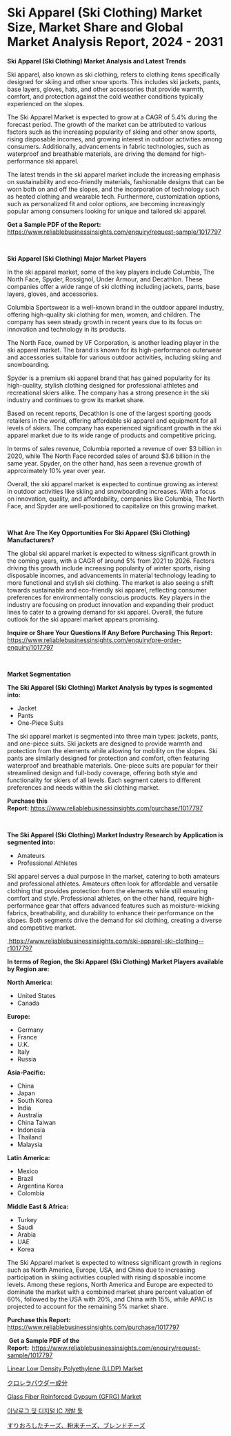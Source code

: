 <p><h1>Ski Apparel (Ski Clothing) Market Size, Market Share and Global Market Analysis Report, 2024 - 2031</h1></p><p><strong>Ski Apparel (Ski Clothing) Market Analysis and Latest Trends</strong></p>
<p><p>Ski apparel, also known as ski clothing, refers to clothing items specifically designed for skiing and other snow sports. This includes ski jackets, pants, base layers, gloves, hats, and other accessories that provide warmth, comfort, and protection against the cold weather conditions typically experienced on the slopes.</p><p>The Ski Apparel Market is expected to grow at a CAGR of 5.4% during the forecast period. The growth of the market can be attributed to various factors such as the increasing popularity of skiing and other snow sports, rising disposable incomes, and growing interest in outdoor activities among consumers. Additionally, advancements in fabric technologies, such as waterproof and breathable materials, are driving the demand for high-performance ski apparel.</p><p>The latest trends in the ski apparel market include the increasing emphasis on sustainability and eco-friendly materials, fashionable designs that can be worn both on and off the slopes, and the incorporation of technology such as heated clothing and wearable tech. Furthermore, customization options, such as personalized fit and color options, are becoming increasingly popular among consumers looking for unique and tailored ski apparel.</p></p>
<p><strong>Get a Sample PDF of the Report:&nbsp;</strong> <a href="https://www.reliablebusinessinsights.com/enquiry/request-sample/1017797">https://www.reliablebusinessinsights.com/enquiry/request-sample/1017797</a></p>
<p>&nbsp;</p>
<p><strong>Ski Apparel (Ski Clothing) Major Market Players</strong></p>
<p><p>In the ski apparel market, some of the key players include Columbia, The North Face, Spyder, Rossignol, Under Armour, and Decathlon. These companies offer a wide range of ski clothing including jackets, pants, base layers, gloves, and accessories.</p><p>Columbia Sportswear is a well-known brand in the outdoor apparel industry, offering high-quality ski clothing for men, women, and children. The company has seen steady growth in recent years due to its focus on innovation and technology in its products.</p><p>The North Face, owned by VF Corporation, is another leading player in the ski apparel market. The brand is known for its high-performance outerwear and accessories suitable for various outdoor activities, including skiing and snowboarding.</p><p>Spyder is a premium ski apparel brand that has gained popularity for its high-quality, stylish clothing designed for professional athletes and recreational skiers alike. The company has a strong presence in the ski industry and continues to grow its market share.</p><p>Based on recent reports, Decathlon is one of the largest sporting goods retailers in the world, offering affordable ski apparel and equipment for all levels of skiers. The company has experienced significant growth in the ski apparel market due to its wide range of products and competitive pricing.</p><p>In terms of sales revenue, Columbia reported a revenue of over $3 billion in 2020, while The North Face recorded sales of around $3.6 billion in the same year. Spyder, on the other hand, has seen a revenue growth of approximately 10% year over year.</p><p>Overall, the ski apparel market is expected to continue growing as interest in outdoor activities like skiing and snowboarding increases. With a focus on innovation, quality, and affordability, companies like Columbia, The North Face, and Spyder are well-positioned to capitalize on this growing market.</p></p>
<p>&nbsp;</p>
<p><strong>What Are The Key Opportunities For Ski Apparel (Ski Clothing) Manufacturers?</strong></p>
<p><p>The global ski apparel market is expected to witness significant growth in the coming years, with a CAGR of around 5% from 2021 to 2026. Factors driving this growth include increasing popularity of winter sports, rising disposable incomes, and advancements in material technology leading to more functional and stylish ski clothing. The market is also seeing a shift towards sustainable and eco-friendly ski apparel, reflecting consumer preferences for environmentally conscious products. Key players in the industry are focusing on product innovation and expanding their product lines to cater to a growing demand for ski apparel. Overall, the future outlook for the ski apparel market appears promising.</p></p>
<p><strong>Inquire or Share Your Questions If Any Before Purchasing This Report:</strong> <a href="https://www.reliablebusinessinsights.com/enquiry/pre-order-enquiry/1017797">https://www.reliablebusinessinsights.com/enquiry/pre-order-enquiry/1017797</a></p>
<p>&nbsp;</p>
<p><strong>Market Segmentation</strong></p>
<p><strong>The Ski Apparel (Ski Clothing) Market Analysis by types is segmented into:</strong></p>
<p><ul><li>Jacket</li><li>Pants</li><li>One-Piece Suits</li></ul></p>
<p><p>The ski apparel market is segmented into three main types: jackets, pants, and one-piece suits. Ski jackets are designed to provide warmth and protection from the elements while allowing for mobility on the slopes. Ski pants are similarly designed for protection and comfort, often featuring waterproof and breathable materials. One-piece suits are popular for their streamlined design and full-body coverage, offering both style and functionality for skiers of all levels. Each segment caters to different preferences and needs within the ski clothing market.</p></p>
<p><strong>Purchase this Report:&nbsp;</strong><a href="https://www.reliablebusinessinsights.com/purchase/1017797">https://www.reliablebusinessinsights.com/purchase/1017797</a></p>
<p>&nbsp;</p>
<p><strong>The Ski Apparel (Ski Clothing) Market Industry Research by Application is segmented into:</strong></p>
<p><ul><li>Amateurs</li><li>Professional Athletes</li></ul></p>
<p><p>Ski apparel serves a dual purpose in the market, catering to both amateurs and professional athletes. Amateurs often look for affordable and versatile clothing that provides protection from the elements while still ensuring comfort and style. Professional athletes, on the other hand, require high-performance gear that offers advanced features such as moisture-wicking fabrics, breathability, and durability to enhance their performance on the slopes. Both segments drive the demand for ski clothing, creating a diverse and competitive market.</p></p>
<p><a href="https://www.reliablebusinessinsights.com/ski-apparel-ski-clothing--r1017797">&nbsp;https://www.reliablebusinessinsights.com/ski-apparel-ski-clothing--r1017797</a></p>
<p><strong>In terms of Region, the Ski Apparel (Ski Clothing) Market Players available by Region are:</strong></p>
<p>
    <p> <strong> North America: </strong>
        <ul>
            <li>United States</li>
            <li>Canada</li>
        </ul>
        </p> 
    <p> <strong> Europe: </strong>
        <ul>
            <li>Germany</li>
            <li>France</li>
            <li>U.K.</li>
            <li>Italy</li>
            <li>Russia</li>
        </ul>
        </p> 
    <p> <strong> Asia-Pacific: </strong>
        <ul>
            <li>China</li>
            <li>Japan</li>
            <li>South Korea</li>
            <li>India</li>
            <li>Australia</li>
            <li>China Taiwan</li>
            <li>Indonesia</li>
            <li>Thailand</li>
            <li>Malaysia</li>
        </ul>
        </p> 
    <p> <strong> Latin America: </strong>
        <ul>
            <li>Mexico</li>
            <li>Brazil</li>
            <li>Argentina Korea</li>
            <li>Colombia</li>
        </ul>
        </p> 
    <p> <strong> Middle East & Africa: </strong>
        <ul>
            <li>Turkey</li>
            <li>Saudi</li>
            <li>Arabia</li>
            <li>UAE</li>
            <li>Korea</li>
        </ul>
    </p>
    </p>
<p><p>The Ski Apparel market is expected to witness significant growth in regions such as North America, Europe, USA, and China due to increasing participation in skiing activities coupled with rising disposable income levels. Among these regions, North America and Europe are expected to dominate the market with a combined market share percent valuation of 60%, followed by the USA with 20%, and China with 15%, while APAC is projected to account for the remaining 5% market share.</p></p>
<p><strong>Purchase this Report: </strong><a href="https://www.reliablebusinessinsights.com/purchase/1017797">https://www.reliablebusinessinsights.com/purchase/1017797</a></p>
<p>&nbsp;<strong>Get a Sample PDF of the Report:&nbsp;&nbsp;</strong><a href="https://www.reliablebusinessinsights.com/enquiry/request-sample/1017797">https://www.reliablebusinessinsights.com/enquiry/request-sample/1017797</a></p>
<p><strong></strong></p>
<p><p><a href="https://github.com/LaceyZemlak1/Market-Research-Report-List-1/blob/main/linear-low-density-polyethylene-lldp-market.md">Linear Low Density Polyethylene (LLDP) Market</a></p><p><a href="https://github.com/LizaHeller2023/Market-Research-Report-List-1/blob/main/893574887492.md">クロレラパウダー成分</a></p><p><a href="https://github.com/MyrtisWest1/Market-Research-Report-List-1/blob/main/glass-fiber-reinforced-gypsum-gfrg-market.md">Glass Fiber Reinforced Gypsum (GFRG) Market</a></p><p><a href="https://github.com/ROBERTS65DAVID/Market-Research-Report-List-1/blob/main/611098680478.md">아날로그 및 디지털 IC 개발 툴</a></p><p><a href="https://github.com/deonnorth8/Market-Research-Report-List-1/blob/main/782650587491.md">すりおろしたチーズ、粉末チーズ、ブレンドチーズ</a></p></p>
